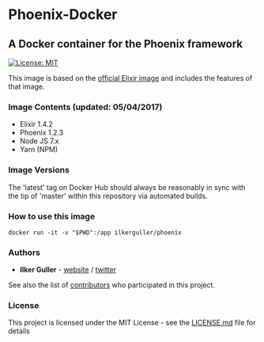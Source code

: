 # Phoenix-Docker
## A Docker container for the Phoenix framework

[![License: MIT](https://img.shields.io/badge/License-MIT-yellow.svg)](https://opensource.org/licenses/MIT)

This image is based on the [official Elixir image](https://hub.docker.com/_/elixir/) and includes the features of that image.

### Image Contents (updated: 05/04/2017)

- Elixir 1.4.2
- Phoenix 1.2.3
- Node JS 7.x
- Yarn (NPM)

### Image Versions

The 'latest' tag on Docker Hub should always be reasonably in sync with the tip of 'master' within this repository via automated builds.

### How to use this image

```
docker run -it -v "$PWD":/app ilkerguller/phoenix
```

### Authors

* **Ilker Guller** - [website](http://ilkerguller.com) / [twitter](https://twitter.com/the_bluescreen)

See also the list of [contributors](https://github.com/Sly777/phoenix-docker/contributors) who participated in this project.

### License

This project is licensed under the MIT License - see the [LICENSE.md](LICENSE.md) file for details

